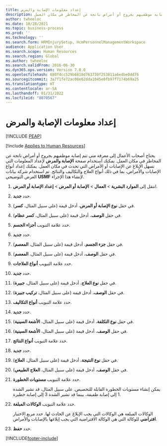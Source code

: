 ```yaml
---
title: إعداد معلومات الإصابة والمرض
description: يحتاج أصحاب الأعمال إلى معرفة متى تتم إصابة موظفيهم بجروح أو أمراض ناتجة عن المخاطر في مكان العمل.
author: twheeloc
ms.date: 10/28/2021
ms.topic: business-process
ms.prod: ''
ms.technology: ''
ms.search.form: HRMInjurySetup, HcmPersonnelManagementWorkspace
audience: Application User
ms.search.scope: Human Resources
ms.search.region: Global
ms.author: twheeloc
ms.search.validFrom: 2016-06-30
ms.dyn365.ops.version: Version 7.0.0
ms.openlocfilehash: 680f4cc529b6818d763730f253811a6edbe0dd76
ms.sourcegitcommit: 3a7f1fe72ac08e62dda1045e0fb97f7174b69a25
ms.translationtype: HT
ms.contentlocale: ar-SA
ms.lasthandoff: 01/31/2022
ms.locfileid: "8070567"
---
```

# <a name="set-up-injury-and-illness-information"></a>إعداد معلومات الإصابة والمرض


[!INCLUDE [PEAP](../includes/peap-1.md)]

[!include [Applies to Human Resources](../includes/applies-to-hr.md)]



يحتاج أصحاب الأعمال إلى معرفة متى تتم إصابة موظفيهم بجروح أو أمراض ناتجة عن المخاطر في مكان العمل. يمكنك استخدام صفحة **الإصابة والمرض** لإعداد المعلومات التي تسهل الإبلاغ عن الإصابات أو الأمراض التي تحدث في مكان العمل. يمكنك إعداد أنواع الإصابات والأمراض، بما في ذلك أنواع العلاج والتكاليف والنتائج. تم استخدام شركة بيانات العرض التوضيحي **USMF** لإنشاء هذا الإجراء.

1. انتقل إلى **الموارد البشرية** \> **العمال** \> **الإصابة أو المرض** \> **إعداد الإصابة أو المرض**.
2. حدد **جديد**.
3. في حقل **نوع الإصابة أو المرض**، أدخل قيمة (على سبيل المثال، **كسر**).
4. في حقل **الوصف**، أدخل قيمة (على سبيل المثال، **كسر عظام**).
5. حدد علامة التبويب **أجزاء الجسم**.
6. حدد **جديد**.
7. في حقل **جزء الجسم**، أدخل قيمة (على سبيل المثال، **المعصم**).
8. في حقل **الوصف**، أدخل قيمة (على سبيل المثال، **المعصم**).
9. حدد علامة التبويب **أنواع العلاجات**.
10. حدد **جديد**.
11. في حقل **نوع العلاج**، أدخل قيمة (على سبيل المثال، **جبيرة**).
12. في حقل **الوصف**، أدخل قيمة (على سبيل المثال، **تركيب جبيرة**).
13. حدد علامة التبويب **أنواع التكاليف**.
14. حدد **جديد**.
15. في حقل **نوع التكلفة**، أدخل قيمة (على سبيل المثال، **الأشعة السينية**).
16. في حقل **الوصف**، أدخل قيمة (على سبيل المثال، **الأشعة السينية**).
17. حدد علامة التبويب **أنواع النتائج**.
18. حدد **جديد**.
19. في حقل **نوع النتيجة**، أدخل قيمة (على سبيل المثال، **العلاج**).
20. في حقل **الوصف**، أدخل قيمة (على سبيل المثال، **العلاج الطبيعي**).
21. حدد علامة التبويب **مستويات الخطورة**.

    يمكن إنشاء مستويات الخطورة القابلة للتخصيص. على سبيل المثال، قد تشير الشدة 1 إلى إصابة طفيفة، بينما قد تشير الشدة 3 إلى إصابة خطيرة.

22. حدد علامة التبويب **الوكالات المبلغة**.

    الوكالات المبلغة هي الوكالات التي يجب الإبلاغ عن الحادث لها. حدد مربع الاختيار **افتراضي** للوكالة التي هي الوكالة الافتراضية التي يجب إبلاغها بالإصابات والأمراض.

23. حدد **حفظ**.



[!INCLUDE[footer-include](../includes/footer-banner.md)]
